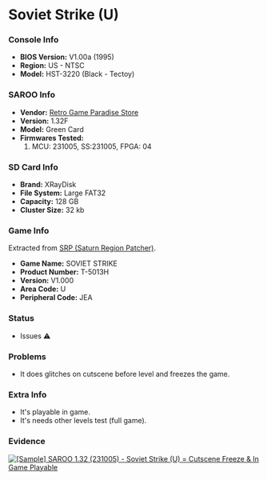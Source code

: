 # Soviet Strike (U)

### Console Info

- <b>BIOS Version:</b> V1.00a (1995)
- <b>Region:</b> US - NTSC
- <b>Model:</b> HST-3220 (Black - Tectoy)

### SAROO Info

- <b>Vendor:</b> [Retro Game Paradise Store](https://s.click.aliexpress.com/e/_DlEfAgf)
- <b>Version:</b> 1.32F
- <b>Model:</b> Green Card
- <b>Firmwares Tested:</b>
  1. MCU: 231005, SS:231005, FPGA: 04

### SD Card Info

- <b>Brand:</b> XRayDisk
- <b>File System:</b> Large FAT32
- <b>Capacity:</b> 128 GB
- <b>Cluster Size:</b> 32 kb

### Game Info

Extracted from [SRP (Saturn Region Patcher)](https://segaxtreme.net/resources/saturn-region-patcher.81/download).

- <b>Game Name:</b> SOVIET STRIKE
- <b>Product Number:</b> T-5013H
- <b>Version:</b> V1.000
- <b>Area Code:</b> U
- <b>Peripheral Code:</b> JEA

### Status

- Issues :warning:

### Problems

- It does glitches on cutscene before level and freezes the game.

### Extra Info

- It's playable in game.
- It's needs other levels test (full game).

### Evidence

[![[Sample] SAROO 1.32 (231005) - Soviet Strike (U) = Cutscene Freeze & In Game Playable](https://img.youtube.com/vi/PVZdIP1oB7Q/0.jpg)](https://www.youtube.com/watch?v=PVZdIP1oB7Q)
